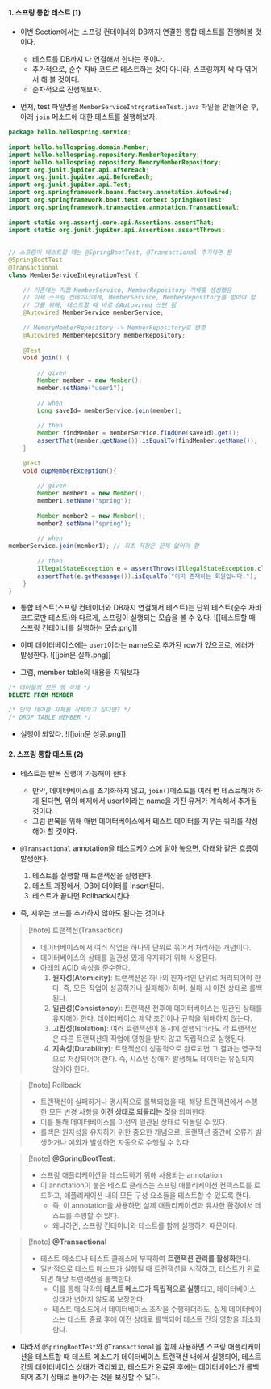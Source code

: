 
#### 1. 스프링 통합 테스트 (1)

- 이번 Section에서는 스프링 컨테이너와 DB까지 연결한 통합 테스트를 진행해볼 것이다.
	- 테스트를 DB까지 다 연결해서 한다는 뜻이다.
	- 추가적으로, 순수 자바 코드로 테스트하는 것이 아니라, 스프링까지 싹 다 엮어서 해 볼 것이다.
	- 순차적으로 진행해보자.

- 먼저, test 파일명을 `MemberServiceIntrgrationTest.java` 파일을 만들어준 후, 아래 `join` 메소드에 대한 테스트를 실행해보자.
```java
package hello.hellospring.service;  
  
import hello.hellospring.domain.Member;  
import hello.hellospring.repository.MemberRepository;  
import hello.hellospring.repository.MemoryMemberRepository;  
import org.junit.jupiter.api.AfterEach;  
import org.junit.jupiter.api.BeforeEach;  
import org.junit.jupiter.api.Test;  
import org.springframework.beans.factory.annotation.Autowired;  
import org.springframework.boot.test.context.SpringBootTest;  
import org.springframework.transaction.annotation.Transactional;  
  
import static org.assertj.core.api.Assertions.assertThat;  
import static org.junit.jupiter.api.Assertions.assertThrows;  
  
  
// 스프링이 테스트할 때는 @SpringBootTest, @Transactional 추가하면 됨  
@SpringBootTest  
@Transactional  
class MemberServiceIntegrationTest {  
  
    // 기존에는 직접 MemberService, MemberRepository 객체를 생성했음  
    // 이제 스프링 컨테이너에게, MemberService, MemberRepository를 받아야 함  
    // 그를 위해, 테스트할 때 바로 @Autowired 쓰면 됨  
    @Autowired MemberService memberService;  
  
    // MemoryMemberRepository -> MemberRepository로 변경  
    @Autowired MemberRepository memberRepository;  
  
    @Test  
    void join() {  
  
        // given  
        Member member = new Member();  
        member.setName("user1");  
  
        // when  
        Long saveId= memberService.join(member);  
  
        // then  
        Member findMember = memberService.findOne(saveId).get();  
        assertThat(member.getName()).isEqualTo(findMember.getName());  
    }  
  
    @Test  
    void dupMemberException(){  
  
        // given  
        Member member1 = new Member();  
        member1.setName("spring");  
  
        Member member2 = new Member();  
        member2.setName("spring");  
  
        // when   
memberService.join(member1); // 최초 저장은 문제 없어야 함  
  
        // then  
        IllegalStateException e = assertThrows(IllegalStateException.class, () -> memberService.join(member2));  
        assertThat(e.getMessage()).isEqualTo("이미 존재하는 회원입니다."); 
    }  
}
```

- 통합 테스트(스프링 컨테이너와 DB까지 연결해서 테스트)는 단위 테스트(순수 자바 코드로만 테스트)와 다르게, 스프링이 실행되는 모습을 볼 수 있다.
![[테스트할 때 스프링 컨테이너를 실행하는 모습.png]]

- 이미 데이터베이스에는 `user1`이라는 name으로 추가된 row가 있으므로, 에러가 발생한다.
![[join문 실패.png]]

- 그럼, member table의 내용을 지워보자
```sql
/* 테이블의 모든 행 삭제 */
DELETE FROM MEMBER

/* 만약 테이블 자체를 삭제하고 싶다면? */
/* DROP TABLE MEMBER */
```

- 실행이 되었다.
![[join문 성공.png]]


#### 2. 스프링 통합 테스트 (2)

- 테스트는 반복 진행이 가능해야 한다.
	- 만약, 데이터베이스를 초기화하지 않고, `join()`메소드를 여러 번 테스트해야 하게 된다면, 위의 예제에서 user1이라는 name을 가진 유저가 계속해서 추가될 것이다. 
	- 그럼 반복을 위해 매번 데이터베이스에서 테스트 데이터를 지우는 쿼리를 작성해야 할 것이다. 

- `@Transactional` annotation을 테스트케이스에 달아 놓으면, 아래와 같은 흐름이 발생한다.
	1. 테스트를 실행할 때 트랜잭션을 실행한다.
	2. 테스트 과정에서, DB에 데이터를 Insert된다.
	3. 테스트가 끝나면 Rollback시킨다.

- 즉, 지우는 코드를 추가하지 않아도 된다는 것이다.

> [!note] 트랜잭션(Transaction)
> - 데이터베이스에서 여러 작업을 하나의 단위로 묶어서 처리하는 개념이다.
> - 데이터베이스의 상태를 일관성 있게 유지하기 위해 사용된다.
> - 아래의 ACID 속성을 준수한다.
> 	1. **원자성(Atomicity)**: 트랜잭션은 하나의 원자적인 단위로 처리되어야 한다. 즉, 모든 작업이 성공하거나 실패해야 하며. 실패 시 이전 상태로 롤백된다.
> 	2. **일관성(Consistency)**: 트랜잭션 전후에 데이터베이스는 일관된 상태를 유지해야 한다. 데이터베이스 제약 조건이나 규칙을 위배하지 않는다.
> 	3. **고립성(Isolation)**: 여러 트랜잭션이 동시에 실행되더라도 각 트랜잭션은 다른 트랜잭션의 작업에 영향을 받지 않고 독립적으로 실행된다.
> 	4. **지속성(Durability)**: 트랜잭션이 성공적으로 완료되면 그 결과는 영구적으로 저장되어야 한다. 즉, 시스템 장애가 발생해도 데이터는 유실되지 않아야 한다.

> [!note] Rollback
> - 트랜잭션이 실패하거나 명시적으로 롤백되었을 때, 해당 트랜잭션에서 수행한 모든 변경 사항을 **이전 상태로 되돌리는 것**을 의미한다. 
> - 이를 통해 데이터베이스를 이전의 일관된 상태로 되돌릴 수 있다. 
> - 롤백은 원자성을 유지하기 위한 중요한 개념으로, 트랜잭션 중간에 오류가 발생하거나 예외가 발생하면 자동으로 수행될 수 있다.

> [!note] **@SpringBootTest**:
> - 스프링 애플리케이션을 테스트하기 위해 사용되는 annotation
> - 이 annotation이 붙은 테스트 클래스는 스프링 애플리케이션 컨텍스트를 로드하고, 애플리케이션 내의 모든 구성 요소들을 테스트할 수 있도록 한다.
> 	- 즉, 이 annotation을 사용하면 실제 애플리케이션과 유사한 환경에서 테스트를 수행할 수 있다.
> 	- 왜냐하면, 스프링 컨테이너와 테스트를 함께 실행하기 때문이다.

> [!note] **@Transactional**
> - 테스트 메소드나 테스트 클래스에 부착하여 **트랜잭션 관리를 활성화**한다.
> - 일반적으로 테스트 메소드가 실행될 때 트랜잭션을 시작하고, 테스트가 완료되면 해당 트랜잭션을 롤백한다.
> 	- 이를 통해 각각의 **테스트 메소드가 독립적으로 실행**되고, 데이터베이스 상태가 변하지 않도록 보장한다.
> 	- 테스트 메소드에서 데이터베이스 조작을 수행하더라도, 실제 데이터베이스는 테스트 종료 후에 이전 상태로 롤백되어 테스트 간의 영향을 최소화한다.

- 따라서 `@SpringBootTest`와 `@Transactional`을 함께 사용하면 스프링 애플리케이션을 테스트할 때 테스트 메소드가 데이터베이스 트랜잭션 내에서 실행되어, 테스트 간의 데이터베이스 상태가 격리되고, 테스트가 완료된 후에는 데이터베이스가 롤백되어 초기 상태로 돌아가는 것을 보장할 수 있다.